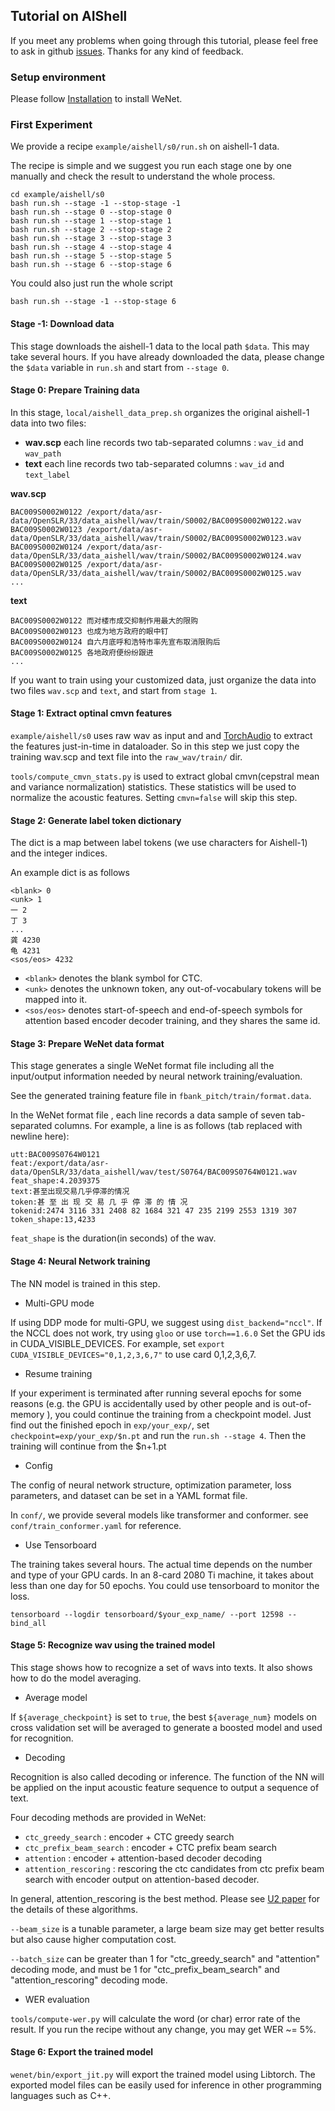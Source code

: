 ## Tutorial on AIShell

If you meet any problems when going through this tutorial, please feel free to ask in github [issues](https://github.com/mobvoi/wenet/issues). Thanks for any kind of feedback.

### Setup environment

Please follow [Installation](https://github.com/wenet-e2e/wenet#installation) to install WeNet.

### First Experiment

We provide a recipe `example/aishell/s0/run.sh` on aishell-1 data.

The recipe is simple and we suggest you run each stage one by one manually and check the result to understand the whole process.

```
cd example/aishell/s0
bash run.sh --stage -1 --stop-stage -1
bash run.sh --stage 0 --stop-stage 0
bash run.sh --stage 1 --stop-stage 1
bash run.sh --stage 2 --stop-stage 2
bash run.sh --stage 3 --stop-stage 3
bash run.sh --stage 4 --stop-stage 4
bash run.sh --stage 5 --stop-stage 5
bash run.sh --stage 6 --stop-stage 6
```

You could also just run the whole script
```
bash run.sh --stage -1 --stop-stage 6
```


#### Stage -1: Download data

This stage downloads the aishell-1 data to the local path `$data`. This may take several hours. If you have already downloaded the data, please change the `$data` variable in `run.sh` and start from `--stage 0`.

#### Stage 0: Prepare Training data

In this stage, `local/aishell_data_prep.sh` organizes the original aishell-1 data into two files:
* **wav.scp** each line records two tab-separated columns : `wav_id` and `wav_path`
* **text**  each line records two tab-separated columns :  `wav_id` and `text_label`

**wav.scp**
```
BAC009S0002W0122 /export/data/asr-data/OpenSLR/33/data_aishell/wav/train/S0002/BAC009S0002W0122.wav
BAC009S0002W0123 /export/data/asr-data/OpenSLR/33/data_aishell/wav/train/S0002/BAC009S0002W0123.wav
BAC009S0002W0124 /export/data/asr-data/OpenSLR/33/data_aishell/wav/train/S0002/BAC009S0002W0124.wav
BAC009S0002W0125 /export/data/asr-data/OpenSLR/33/data_aishell/wav/train/S0002/BAC009S0002W0125.wav
...
```

**text**
```
BAC009S0002W0122 而对楼市成交抑制作用最大的限购
BAC009S0002W0123 也成为地方政府的眼中钉
BAC009S0002W0124 自六月底呼和浩特市率先宣布取消限购后
BAC009S0002W0125 各地政府便纷纷跟进
...
```

If you want to train using your customized data, just organize the data into two files `wav.scp` and `text`, and start from `stage 1`.


#### Stage 1: Extract optinal cmvn features

`example/aishell/s0` uses raw wav as input and and [TorchAudio](https://pytorch.org/audio/stable/index.html) to extract the features just-in-time in dataloader. So in this step we just copy the training wav.scp and text file into the `raw_wav/train/` dir.

`tools/compute_cmvn_stats.py` is used to extract global cmvn(cepstral mean and variance normalization) statistics. These statistics will be used to normalize the acoustic features. Setting `cmvn=false` will skip this step.

#### Stage 2: Generate label token dictionary

The dict is a map between label tokens (we use characters for Aishell-1) and
 the integer indices.

An example dict is as follows
```
<blank> 0
<unk> 1
一 2
丁 3
...
龚 4230
龟 4231
<sos/eos> 4232
```

* `<blank>` denotes the blank symbol for CTC.
* `<unk>` denotes the unknown token, any out-of-vocabulary tokens will be mapped into it.
* `<sos/eos>` denotes start-of-speech and end-of-speech symbols for attention based encoder decoder training, and they shares the same id.

#### Stage 3: Prepare WeNet data format

This stage generates a single WeNet format file including all the input/output information needed by neural network training/evaluation.

See the generated training feature file in `fbank_pitch/train/format.data`.

In the WeNet format file , each line records a data sample of seven tab-separated columns. For example, a line is as follows (tab replaced with newline here):

```
utt:BAC009S0764W0121
feat:/export/data/asr-data/OpenSLR/33/data_aishell/wav/test/S0764/BAC009S0764W0121.wav
feat_shape:4.2039375
text:甚至出现交易几乎停滞的情况
token:甚 至 出 现 交 易 几 乎 停 滞 的 情 况
tokenid:2474 3116 331 2408 82 1684 321 47 235 2199 2553 1319 307
token_shape:13,4233
```

`feat_shape` is the duration(in seconds) of the wav.

#### Stage 4: Neural Network training

The NN model is trained in this step.

- Multi-GPU mode

If using DDP mode for multi-GPU, we suggest using `dist_backend="nccl"`. If the NCCL does not work, try using `gloo` or use `torch==1.6.0`
Set the GPU ids in CUDA_VISIBLE_DEVICES. For example, set `export CUDA_VISIBLE_DEVICES="0,1,2,3,6,7"` to use card 0,1,2,3,6,7.

- Resume training

If your experiment is terminated after running several epochs for some reasons (e.g. the GPU is accidentally used by other people and is out-of-memory ), you could continue the training from a checkpoint model. Just find out the finished epoch in `exp/your_exp/`, set  `checkpoint=exp/your_exp/$n.pt` and run the `run.sh --stage 4`. Then the training will continue from the $n+1.pt

- Config

The config of neural network structure, optimization parameter, loss parameters, and dataset can be set in a YAML format file.

In `conf/`,  we provide several models like transformer and conformer. see `conf/train_conformer.yaml` for reference.

- Use Tensorboard

The training takes several hours. The actual time depends on the number and type of your GPU cards. In an 8-card 2080 Ti machine, it takes about less than one day for 50 epochs.
You could use tensorboard to monitor the loss.

```
tensorboard --logdir tensorboard/$your_exp_name/ --port 12598 --bind_all
```

#### Stage 5: Recognize wav using the trained model

This stage shows how to recognize a set of wavs into texts. It also shows how to do the model averaging.

- Average model

If `${average_checkpoint}` is set to `true`, the best `${average_num}` models on cross validation set will be averaged to generate a boosted model and used for recognition.

- Decoding

Recognition is also called decoding or inference. The function of the NN will be applied on the input acoustic feature sequence to output a sequence of text.

Four decoding methods are provided in WeNet:

* `ctc_greedy_search` : encoder + CTC greedy search
* `ctc_prefix_beam_search` :  encoder + CTC prefix beam search
* `attention` : encoder + attention-based decoder decoding
* `attention_rescoring` : rescoring the ctc candidates from ctc prefix beam search with encoder output on attention-based decoder.

In general, attention_rescoring is the best method. Please see [U2 paper](https://arxiv.org/pdf/2012.05481.pdf) for the details of these algorithms.

`--beam_size` is a tunable parameter, a large beam size may get better results but also cause higher computation cost.

`--batch_size` can be greater than 1 for "ctc_greedy_search" and "attention" decoding mode, and must be 1 for "ctc_prefix_beam_search" and "attention_rescoring" decoding mode.

- WER evaluation

`tools/compute-wer.py` will calculate the word (or char) error rate of the result. If you run the recipe without any change, you may get WER ~= 5%.


#### Stage 6: Export the trained model

`wenet/bin/export_jit.py` will export the trained model using Libtorch. The exported model files can be easily used for inference in other programming languages such as C++.
